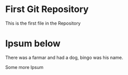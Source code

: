 # First Git Repository

This is the first file in the Repository

# Ipsum below

There was a farmar and had a dog, bingo was his name.


Some more Ipsum
